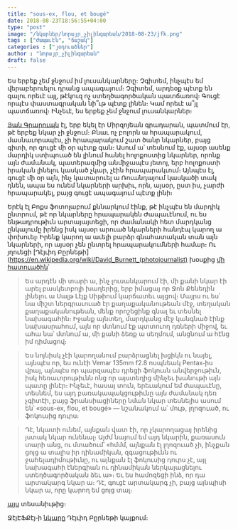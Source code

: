 ```yaml
---
title: "sous-ex, flou, et bougé"
date: 2018-08-23T18:56:55+04:00
type: "post"
image: "/նկարներ/նորայր_չիլինգարեան/2018-08-23/jfk.png"
tags : ["ժապաւէն", "ճաշակ"]
categories : ["յօդուածներ"]
author : "նորայր_չիլինգարեան"
draft: false
---
```


Ես երբեք չեմ ջնջում իմ լուսանկարները։
Չգիտեմ, ինչպէս եմ վերաբերուելու դրանց ապագայում։
Չգիտեմ, արդեօք պէտք են գալու որեւէ այլ, թէկուզ ոչ ստեղծագործական պատճառով։ Գուցէ որպէս փաստագրական նի՞ւթ պէտք լինեն։ Կամ որեւէ ա՞յլ պատճառով։
Ինչեւէ, ես երբեք չեմ ջնջում լուսանկարներ։

[Յան Գրարուպն](https://en.wikipedia.org/wiki/Jan_Grarup) էլ, երբ եկել էր Միրզոյեան գրադարան, պատմում էր, թէ երբեք նկար չի ջնջում։ Բնաւ ոչ բոլորն ա հրապարակում, մասնաւորապէս, չի հրապարակում շատ ծանր նկարներ, բայց գիտի, որ գուցէ մի օր պէտք գան։ Ասում ա՝ տեսնում էք, այսօր ասենք մարդիկ ստիպուած են լինում հանել հոլոքոստից նկարներ, որոնք այն ժամանակ, պատերազմից անմիջապէս յետոյ, երբ հոլոքոստի իրական լինելու կասկած չկար, չէին հրապարակւում։ Այնպէս էլ, գուցէ մի օր այն, ինչ կատարուել ա Ռուանդայում կասկածի տակ դնեն, ապա ես ունեմ նկարների արխիւ, որն, այսօր, ըստ իս, չարժի հրապարակել, բայց գուցէ ապագայում պէտք լինի։

Երէկ էլ Բոքս ֆոտոլաբում քննարկում էինք, թէ ինչպէս են մարդիկ ընտրում, թէ որ նկարները հրապարակեն Ժապաւէնում, ու ես ենթադրութիւն արտայայտեցի, որ ժամանակի հետ մարդկանց ընկալումը իրենց իսկ այսօր արուած նկարների հանդէպ կարող ա փոխուել։ Իրենք կարող ա աւելի բարձր գնահատական տան այն նկարների, որ այսօր չեն ընտրել հրապարակումների համար։ Ու յղուեցի [Դէյւիդ Բըրնեթի](https://en.wikipedia.org/wiki/David_Burnett_(photojournalist) խօսքից [մի հատուածին](https://youtu.be/9RRhDd8YWtk?t=10m36s)՝

>Ես արդէն մի տարի ա, ինչ լուսանկարում էի, մի քանի նկար էի արել բասկետբոլի խաղերից, երբ իմացայ որ Ջոն Քենեդին լինելու ա Սալթ Լէյք Սիթիում կարճատեւ այցով։ Մայրս ու ես՝ նա միշտ ներգրաւուած էր քաղաքականութեան մէջ, տեղական քաղաքականութեան, մենք որոշեցինք գնալ եւ տեսնել նախագահին։ Իջանք այնտեղ, մարդկանց մէջ կանգնած էինք նախասրահում, այն որ մտնում էք պտտուող դռների միջով, եւ ահա նա՝ մտնում ա, մի քանի ձեռք ա սեղմում, անցնում ա հէնց իմ դիմացով։


>Ես նոյնիսկ չէի կարողանում բարձրացնել խցիկն ու նայել, այնպէս որ, ես ունէի Vemar 135mm f2.8 ոսպնեակ Pentax֊իս վրայ, այնպէս որ պարզապէս դրեցի ֆոկուսն անվերջութիւն, իսկ հեռաւորութիւնն ոնց որ այստեղից մինչեւ խանութի այն պատը լինէր։ Ինչեւէ, հասայ տուն, երեւակում եմ ժապաւէնը, տեսնեմ, ես այդ բառակապակցութիւնը այն ժամանակ դեռ չգիտէի, բայց ֆրանսիացիները նման նկար տեսնելիս ասում են՝ «sous-ex, flou, et bougé» — նշանակում ա՝ մութ, լղոզուած, ու ֆոկուսից դուրս։

>Դէ, նկատի ունեմ, այնքան վատ էի, որ չկարողացայ իրենից յստակ նկար ունենալ։ Այժմ նայում եմ այդ նկարին, քառասուն տարի անց, ու մտածում՝ «հմմմ, այնքան էլ լղոզուած չի, ինչքան ցոյց ա տալիս իր դինամիկան, զգացութիւնն ու ջահելադիմութիւնը, ու այնքան էլ ֆոկուսից դուրս չէ, այլ նախագահի էներգիան ու դինամիկան ներկայացնելու ստեղծագործական ձեւ ա»։ Եւ ես համոզեցի ինձ, որ դա արտակարգ նկար ա։ Դէ, գուցէ արտակարգ չի, բայց այնպիսի նկար ա, որը կարող եմ ցոյց տալ։

[այս](https://youtu.be/9RRhDd8YWtk?t=10m36s) տեսանիւթից։

ՋէյԷՖՔէյ֊ի [նկարը](http://www.davidburnett.com/gallery.html?gallery=The+Presidents+&folio=Galleries&vimeoUserID=&vimeoAlbumID=#/23) Դէյւիդ Բըրնեթի կայքում։


